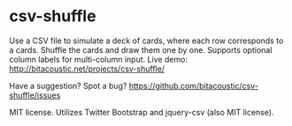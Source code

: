 # csv-shuffle

Use a CSV file to simulate a deck of cards, where each row corresponds to a cards. Shuffle the cards and draw them one by one. Supports optional column labels for multi-column input. Live demo: http://bitacoustic.net/projects/csv-shuffle/

Have a suggestion? Spot a bug? https://github.com/bitacoustic/csv-shuffle/issues

MIT license. Utilizes Twitter Bootstrap and jquery-csv (also MIT license).